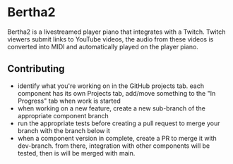 # Bertha2

Bertha2 is a livestreamed player piano that integrates with a Twitch. Twitch viewers submit links to YouTube videos, the audio from these videos is converted into MIDI and automatically played on the player piano.

## Contributing

* identify what you're working on in the GitHub projects tab. each component has its own Projects tab, add/move something to the "In Progress" tab when work is started
* when working on a new feature, create a new sub-branch of the appropriate component branch
* run the appropriate tests before creating a pull request to merge your branch with the branch below it
* when a component version in complete, create a PR to merge it with dev-branch. from there, integration with other components will be tested, then is will be merged with main.
